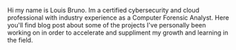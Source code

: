 Hi my name is Louis Bruno. Im a certified cybersecurity and cloud professional with industry experience as a Computer Forensic Analyst.
Here you'll find blog post about some of the projects I've personally been working on in order to accelerate and suppliment my 
growth and learning in the field.
